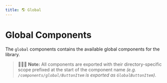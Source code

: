 ```yaml
---
title: 🌎 Global
---
```


# Global Components

The `global` components contains the available global components for the library.

> 💁🏻‍♂️ **Note:** All components are exported with their directory-specific scope prefixed at the start of the component name _(e.g. `/components/global/ButtonItem` is exported as `GlobalButtonItem`)_.

